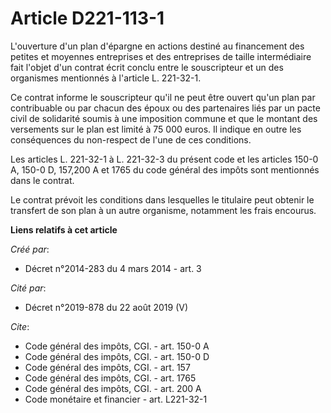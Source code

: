 # Article D221-113-1

L'ouverture d'un plan d'épargne en actions destiné au financement des petites et moyennes entreprises et des entreprises de
taille intermédiaire fait l'objet d'un contrat écrit conclu entre le souscripteur et un des organismes mentionnés à l'article
L. 221-32-1.

Ce contrat informe le souscripteur qu'il ne peut être ouvert qu'un plan par contribuable ou par chacun des époux ou des
partenaires liés par un pacte civil de solidarité soumis à une imposition commune et que le montant des versements sur le
plan est limité à 75 000 euros. Il indique en outre les conséquences du non-respect de l'une de ces conditions.

Les articles L. 221-32-1 à L. 221-32-3 du présent code et les articles 150-0 A, 150-0 D, 157,200 A et 1765 du code général
des impôts sont mentionnés dans le contrat.

Le contrat prévoit les conditions dans lesquelles le titulaire peut obtenir le transfert de son plan à un autre organisme,
notamment les frais encourus.

**Liens relatifs à cet article**

_Créé par_:

  - Décret n°2014-283 du 4 mars 2014 - art. 3

_Cité par_:

  - Décret n°2019-878 du 22 août 2019 (V)

_Cite_:

  - Code général des impôts, CGI. - art. 150-0 A
  - Code général des impôts, CGI. - art. 150-0 D
  - Code général des impôts, CGI. - art. 157
  - Code général des impôts, CGI. - art. 1765
  - Code général des impôts, CGI. - art. 200 A
  - Code monétaire et financier - art. L221-32-1
